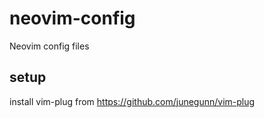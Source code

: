 # neovim-config
Neovim config files

## setup
install vim-plug from https://github.com/junegunn/vim-plug
